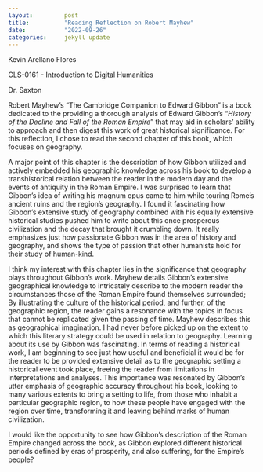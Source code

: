 ```yaml
---
layout:         post
title:          "Reading Reflection on Robert Mayhew"
date:           "2022-09-26"
categories:     jekyll update
---
```

Kevin Arellano Flores

CLS-0161 - Introduction to Digital Humanities

Dr. Saxton

Robert Mayhew’s “The Cambridge Companion to Edward Gibbon” is a book dedicated to the providing a thorough analysis of Edward Gibbon’s “*History of the Decline and Fall of the Roman Empire*” that may aid in scholars’ ability to approach and then digest this work of great historical significance. For this reflection, I chose to read the second chapter of this book, which focuses on geography.

A major point of this chapter is the description of how Gibbon utilized and actively embedded his geographic knowledge across his book to develop a transhistorical relation between the reader in the modern day and the events of antiquity in the Roman Empire. I was surprised to learn that Gibbon’s idea of writing his magnum opus came to him while touring Rome’s ancient ruins and the region’s geography. I found it fascinating how Gibbon’s extensive study of geography combined with his equally extensive historical studies pushed him to write about this once prosperous civilization and the decay that brought it crumbling down. It really emphasizes just how passionate Gibbon was in the area of history and geography, and shows the type of passion that other humanists hold for their study of human-kind.

I think my interest with this chapter lies in the significance that geography plays throughout Gibbon’s work. Mayhew details Gibbon’s extensive geographical knowledge to intricately describe to the modern reader the circumstances those of the Roman Empire found themselves surrounded; By illustrating the culture of the historical period, and further, of the geographic region, the reader gains a resonance with the topics in focus that cannot be replicated given the passing of time. Mayhew describes this as geographical imagination. I had never before picked up on the extent to which this literary strategy could be used in relation to geography. Learning about its use by Gibbon was fascinating. In terms of reading a historical work, I am beginning to see just how useful and beneficial it would be for the reader to be provided extensive detail as to the geographic setting a historical event took place, freeing the reader from limitations in interpretations and analyses. This importance was resonated by Gibbon’s utter emphasis of geographic accuracy throughout his book, looking to many various extents to bring a setting to life, from those who inhabit a particular geographic region, to how these people have engaged with the region over time, transforming it and leaving behind marks of human civilization. 

I would like the opportunity to see how Gibbon’s description of the Roman Empire changed across the book, as Gibbon explored different historical periods defined by eras of prosperity, and also suffering, for the Empire’s people?
